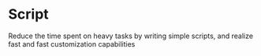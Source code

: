 # Script

Reduce the time spent on heavy tasks by writing simple scripts, and realize fast and fast customization capabilities
